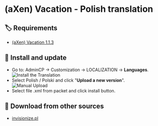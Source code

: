 # (aXen) Vacation - Polish translation

## 🏷️ Requirements

- [(aXen) Vacation 1.1.3](https://invisioncommunity.com/files/file/9928-axen-vacation/)

## 🧰 Install and update

- Go to: AdminCP -> Customization -> LOCALIZATION -> **Languages**.  
  ![Install the Translation](https://files.axendev.net/github/lang/acpLang.png)
- Select Polish / Polski and click "**Upload a new version**".  
  ![Manual Upload](https://files.axendev.net/github/lang/uploadNewVersion.png)
- Select file .xml from packet and click install button.

## 🔌 Download from other sources

- [invisionize.pl](https://forum.invisionize.pl/files/file/835-axen-vacation/)
